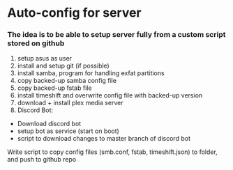 # Auto-config for server

### The idea is to be able to setup server fully from a custom script stored on github

1. setup asus as user 
2. install and setup git (if possible)
3. install samba, program for handling exfat partitions
4. copy backed-up samba config file
5. copy backed-up fstab file
6. install timeshift and overwrite config file with backed-up version
7. download + install plex media server
8. Discord Bot:
  * Download discord bot
  * setup bot as service (start on boot)
  * script to download changes to master branch of discord bot

Write script to copy config files (smb.conf, fstab, timeshift.json) to folder, and push to github repo
